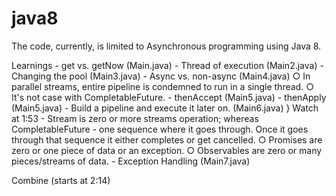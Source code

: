 # java8
The code, currently, is limited to Asynchronous programming using Java 8.

Learnings
	- get vs. getNow (Main.java)
	- Thread of execution (Main2.java)
	- Changing the pool (Main3.java)
	- Async vs. non-async (Main4.java)
		○ In parallel streams, entire pipeline is condemned to run in a single thread.
		○ It's not case with CompletableFuture.
	- thenAccept (Main5.java)
	- thenApply (Main5.java)
	- Build a pipeline and execute it later on. (Main6.java)
							} Watch at 1:53
	- Stream is zero or more streams operation; whereas CompletableFuture - one sequence where it goes through. Once it goes through that sequence it either completes or get cancelled.
		○ Promises are zero or one piece of data or an exception.
		○ Observables are zero or many pieces/streams of data.
	- Exception Handling (Main7.java)

Combine (starts at 2:14)
